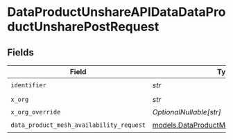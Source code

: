 # DataProductUnshareAPIDataDataProductUnsharePostRequest


## Fields

| Field                                                                                        | Type                                                                                         | Required                                                                                     | Description                                                                                  |
| -------------------------------------------------------------------------------------------- | -------------------------------------------------------------------------------------------- | -------------------------------------------------------------------------------------------- | -------------------------------------------------------------------------------------------- |
| `identifier`                                                                                 | *str*                                                                                        | :heavy_check_mark:                                                                           | N/A                                                                                          |
| `x_org`                                                                                      | *str*                                                                                        | :heavy_check_mark:                                                                           | N/A                                                                                          |
| `x_org_override`                                                                             | *OptionalNullable[str]*                                                                      | :heavy_minus_sign:                                                                           | N/A                                                                                          |
| `data_product_mesh_availability_request`                                                     | [models.DataProductMeshAvailabilityRequest](../models/dataproductmeshavailabilityrequest.md) | :heavy_check_mark:                                                                           | N/A                                                                                          |